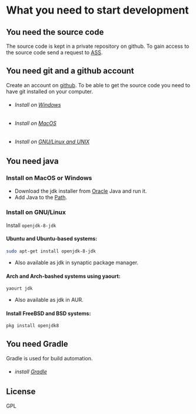 # What you need to start development

## You need the source code
The source code is kept in a private repository on github.
To gain access to the source code send a request to [ASS].

## You need git and a github account

Create an account on [github].
To be able to get the source code you need to have git installed on your computer.
- ###### Install on [Windows]
- ###### Install on [MacOS]
- ###### Install on [GNU/Linux and UNIX]

## You need java

### Install on MacOS or Windows
- Download the jdk installer from [Oracle] Java and run it.
- Add Java to the [Path].

### Install on GNU/Linux
Install `openjdk-8-jdk`
#### Ubuntu and Ubuntu-based systems:
```sh
sudo apt-get install openjdk-8-jdk
```
- Also available as jdk in synaptic package manager.

#### Arch and Arch-bashed systems using yaourt:
```sh
yaourt jdk
```
- Also available as jdk in AUR.

#### Install FreeBSD and BSD systems:
```sh
pkg install openjdk8
```
## You need Gradle
Gradle is used for build automation.
- ###### install [Gradle]

License
----
GPL

[ASS]: <ass_ttt@programmer.net>
[Windows]: <https://git-scm.com/download/win>
[MacOS]: <https://git-scm.com/download/mac>
[github]: <https://github.com/>
[GNU/Linux and UNIX]: <https://git-scm.com/download/linux>
[Oracle]: <http://www.oracle.com/technetwork/java/javase/downloads/jdk8-downloads-2133151.html>
[Path]: <https://www.java.com/en/download/help/path.xml>
[Gradle]: <https://gradle.org/install/>
